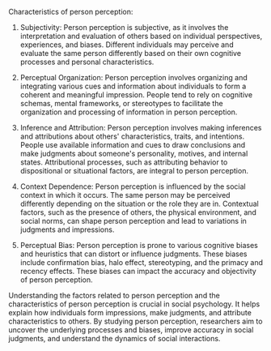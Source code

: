 Characteristics of person perception:

1. Subjectivity: Person perception is subjective, as it involves the
interpretation and evaluation of others based on individual perspectives,
experiences, and biases. Different individuals may perceive and evaluate the
same person differently based on their own cognitive processes and personal
characteristics.

2. Perceptual Organization: Person perception involves organizing and
integrating various cues and information about individuals to form a coherent
and meaningful impression. People tend to rely on cognitive schemas, mental
frameworks, or stereotypes to facilitate the organization and processing of
information in person perception.

3. Inference and Attribution: Person perception involves making inferences and
attributions about others' characteristics, traits, and intentions. People
use available information and cues to draw conclusions and make judgments
about someone's personality, motives, and internal states. Attributional
processes, such as attributing behavior to dispositional or situational
factors, are integral to person perception.

4. Context Dependence: Person perception is influenced by the social context
in which it occurs. The same person may be perceived differently depending
on the situation or the role they are in. Contextual factors, such as the
presence of others, the physical environment, and social norms, can shape
person perception and lead to variations in judgments and impressions.

5. Perceptual Bias: Person perception is prone to various cognitive biases
and heuristics that can distort or influence judgments. These biases include
confirmation bias, halo effect, stereotyping, and the primacy and recency
effects. These biases can impact the accuracy and objectivity of person
perception.

Understanding the factors related to person perception and the characteristics
of person perception is crucial in social psychology. It helps explain how
individuals form impressions, make judgments, and attribute characteristics
to others. By studying person perception, researchers aim to uncover the
underlying processes and biases, improve accuracy in social judgments,
and understand the dynamics of social interactions.
